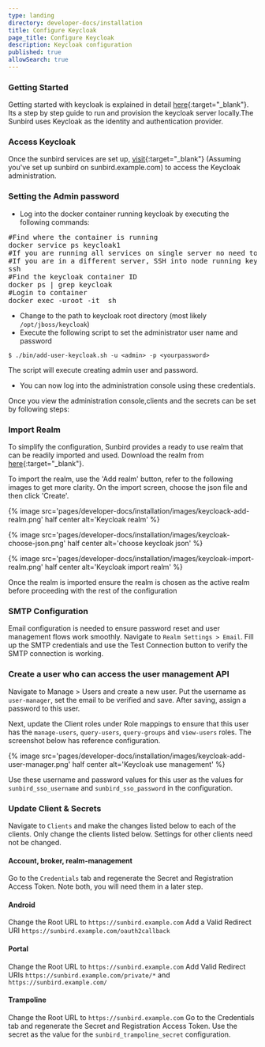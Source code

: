 ```yaml
---
type: landing
directory: developer-docs/installation
title: Configure Keycloak 
page_title: Configure Keycloak
description: Keycloak configuration
published: true
allowSearch: true
---
```

### Getting Started

Getting started with keycloak is explained in detail [here](http://www.keycloak.org/docs/latest/getting_started/index.html){:target="_blank"}.
Its a step by step guide to run and provision the keycloak server locally.The Sunbird uses Keycloak as the identity and authentication provider. 

### Access Keycloak

Once the sunbird services are set up, [visit](https://sunbird.example.com/auth/admin){:target="_blank"} (Assuming you've set up sunbird on sunbird.example.com) to access the Keycloak administration.


### Setting the Admin password

- Log into the docker container running keycloak by executing the following commands:

<pre>
#Find where the container is running
docker service ps keycloak1
#If you are running all services on single server no need to SSH
#If you are in a different server, SSH into node running keycloak
ssh <node-running-keycloak-container>
#Find the keycloak container ID
docker ps | grep keycloak
#Login to container
docker exec -uroot -it <container-ID> sh
</pre>

- Change to the path to keycloak root directory (most likely `/opt/jboss/keycloak`)
- Execute the following script to set the administrator user name and password

```
$ ./bin/add-user-keycloak.sh -u <admin> -p <yourpassword>
```

The script will execute creating admin user and password. 
- You can now log into the administration console using these credentials.

Once you view the administration console,clients and the secrets can be set by following steps:

### Import Realm

To simplify the configuration, Sunbird provides a ready to use realm that can be readily imported and used. Download the realm from [here](pages/developer-docs/installation/other_files/keycloak-realm){:target="_blank"}. 

To import the realm, use the 'Add realm' button, refer to the following images to get more clarity. On the import screen, choose the json file and then click 'Create'.

{% image src='pages/developer-docs/installation/images/keycloack-add-realm.png' half center alt='Keycloak realm' %}

{% image src='pages/developer-docs/installation/images/keycloak-choose-json.png' half center alt='choose keycloak json' %}

{% image src='pages/developer-docs/installation/images/keycloak-import-realm.png' half center alt='Keycloak import realm' %}

Once the realm is imported ensure the realm is chosen as the active realm before proceeding with the rest of the configuration

###  SMTP Configuration

Email configuration is needed to ensure password reset and user management flows work smoothly. Navigate to `Realm Settings > Email`. Fill up the SMTP credentials and use the Test Connection button to verify the SMTP connection is working.

### Create a user who can access the user management API

Navigate to Manage > Users and create a new user. Put the username as `user-manager`, set the email to be verified and save. After saving, assign a password to this user.

Next, update the Client roles under Role mappings to ensure that this user has the `manage-users`, `query-users`, `query-groups` and `view-users` roles. The screenshot below has reference configuration.

{% image src='pages/developer-docs/installation/images/keycloak-add-user-manager.png' half center alt='Keycloak use management' %}

Use these username and password values for this user as the values for `sunbird_sso_username` and `sunbird_sso_password` in the configuration.

### Update Client & Secrets

Navigate to `Clients` and make the changes listed below to each of the clients. Only change the clients listed below. Settings for other clients need not be changed.

#### Account, broker, realm-management

Go to the `Credentials` tab and regenerate the Secret and Registration Access Token. Note both, you will need them in a later step.

#### Android

Change the Root URL to `https://sunbird.example.com`
Add a Valid Redirect URI `https://sunbird.example.com/oauth2callback`

#### Portal

Change the Root URL to `https://sunbird.example.com`
Add Valid Redirect URIs `https://sunbird.example.com/private/*` and `https://sunbird.example.com/`

#### Trampoline

Change the Root URL to `https://sunbird.example.com`
Go to the Credentials tab and regenerate the Secret and Registration Access Token. Use the secret as the value for the `sunbird_trampoline_secret` configuration.
